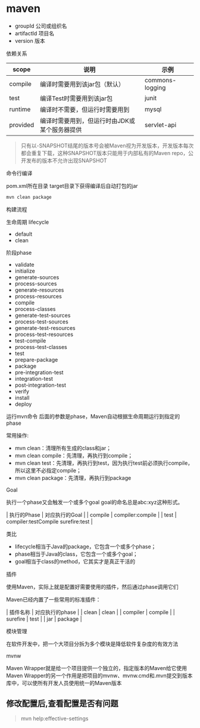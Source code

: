 # maven

- groupId 公司或组织名
- artifactId 项目名
- version 版本

依赖关系

| scope| 说明| 示例 |
| -- | -- | -- |
| compile| 编译时需要用到该jar包（默认）| commons-logging |
| test| 编译Test时需要用到该jar包| junit |
| runtime| 编译时不需要，但运行时需要用到| mysql |
| provided| 编译时需要用到，但运行时由JDK或某个服务器提供| servlet-api |


> 只有以-SNAPSHOT结尾的版本号会被Maven视为开发版本，开发版本每次都会重复下载，这种SNAPSHOT版本只能用于内部私有的Maven repo，公开发布的版本不允许出现SNAPSHOT


命令行编译

pom.xml所在目录 target目录下获得编译后自动打包的jar
```sh
mvn clean package
```

构建流程

生命周期 lifecycle
- default 
- clean 

阶段phase
- validate
- initialize
- generate-sources
- process-sources
- generate-resources
- process-resources
- compile
- process-classes
- generate-test-sources
- process-test-sources
- generate-test-resources
- process-test-resources
- test-compile
- process-test-classes
- test
- prepare-package
- package
- pre-integration-test
- integration-test
- post-integration-test
- verify
- install
- deploy

运行mvn命令 后面的参数是phase，Maven自动根据生命周期运行到指定的phase

常用操作:
- mvn clean：清理所有生成的class和jar；
- mvn clean compile：先清理，再执行到compile；
- mvn clean test：先清理，再执行到test，因为执行test前必须执行compile，所以这里不必指定compile；
- mvn clean package：先清理，再执行到package

Goal

执行一个phase又会触发一个或多个goal
goal的命名总是abc:xyz这种形式。

| 执行的Phase  | 对应执行的Goal |
| compile  | compiler:compile |
| test  | compiler:testCompile surefire:test |

类比
- lifecycle相当于Java的package，它包含一个或多个phase；
- phase相当于Java的class，它包含一个或多个goal；
- goal相当于class的method，它其实才是真正干活的

插件

使用Maven，实际上就是配置好需要使用的插件，然后通过phase调用它们

Maven已经内置了一些常用的标准插件：

| 插件名称 | 对应执行的phase |
| clean | clean |
| compiler | compile |
| surefire | test |
| jar | package |

模块管理

在软件开发中，把一个大项目分拆为多个模块是降低软件复杂度的有效方法


mvnw

Maven Wrapper就是给一个项目提供一个独立的，指定版本的Maven给它使用
Maven Wrapper的另一个作用是把项目的mvnw、mvnw.cmd和.mvn提交到版本库中，可以使所有开发人员使用统一的Maven版本


## 修改配置后,查看配置是否有问题

> mvn help:effective-settings